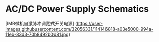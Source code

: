 # AC/DC Power Supply Schematics
[IMB微机自激脉冲调宽式开关电源]
(https://user-images.githubusercontent.com/32056331/114146818-a03e5000-994a-11eb-83d3-70b8492b0d81.jpg)
